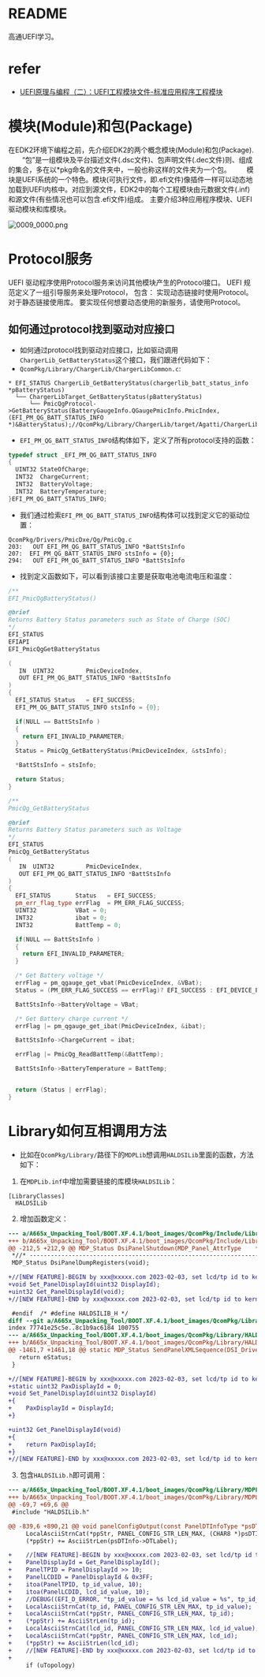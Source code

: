 # README

高通UEFI学习。

# refer

* [UEFI原理与编程（二）：UEFI工程模块文件-标准应用程序工程模块](https://blog.csdn.net/sevensevensevenday/article/details/70789517)

# 模块(Module)和包(Package)

在EDK2环境下编程之前，先介绍EDK2的两个概念模块(Module)和包(Package).
　　“包”是一组模块及平台描述文件(.dsc文件)、包声明文件(.dec文件)则、组成的集合，多在以*pkg命名的文件夹中，一般也称这样的文件夹为一个包。
　　模块是UEFI系统的一个特色。模块(可执行文件，即.efi文件)像插件一样可以动态地加载到UEFI内核中。对应到源文件，EDK2中的每个工程模块由元数据文件(.inf)和源文件(有些情况也可以包含.efi文件)组成。
主要介绍3种应用程序模块、UEFI驱动模块和库模块。

![0009_0000.png](images/0009_0000.png)

# Protocol服务

UEFI 驱动程序使用Protocol服务来访问其他模块产生的Protocol接口。 UEFI 规范定义了一组引导服务来处理Protocol，
包含：
实现动态链接时使用Protocol。 对于静态链接使用库。 要实现任何想要动态使用的新服务，请使用Protocol。

## 如何通过protocol找到驱动对应接口

* 如何通过protocol找到驱动对应接口，比如驱动调用`ChargerLib_GetBatteryStatus`这个接口，我们跟进代码如下：
* `QcomPkg/Library/ChargerLib/ChargerLibCommon.c`:
```
* EFI_STATUS ChargerLib_GetBatteryStatus(chargerlib_batt_status_info *pBatteryStatus)
  └── ChargerLibTarget_GetBatteryStatus(pBatteryStatus)
      └── PmicQgProtocol->GetBatteryStatus(BatteryGaugeInfo.QGaugePmicInfo.PmicIndex,(EFI_PM_QG_BATT_STATUS_INFO *)&BatteryStatus);//QcomPkg/Library/ChargerLib/target/Agatti/ChargerLibTarget.c
```

* `EFI_PM_QG_BATT_STATUS_INFO`结构体如下，定义了所有protocol支持的函数：
```C++
typedef struct _EFI_PM_QG_BATT_STATUS_INFO
{
  UINT32 StateOfCharge;
  INT32  ChargeCurrent;
  INT32  BatteryVoltage;
  INT32  BatteryTemperature;
}EFI_PM_QG_BATT_STATUS_INFO;
```

* 我们通过检索`EFI_PM_QG_BATT_STATUS_INFO`结构体可以找到定义它的驱动位置：
```
QcomPkg/Drivers/PmicDxe/Qg/PmicQg.c
203:   OUT EFI_PM_QG_BATT_STATUS_INFO *BattStsInfo
207:  EFI_PM_QG_BATT_STATUS_INFO stsInfo = {0};
294:   OUT EFI_PM_QG_BATT_STATUS_INFO *BattStsInfo
```

* 找到定义函数如下，可以看到该接口主要是获取电池电流电压和温度：
```C++
/**
EFI_PmicQgBatteryStatus()

@brief
Returns Battery Status parameters such as State of Charge (SOC)
*/
EFI_STATUS
EFIAPI
EFI_PmicQgGetBatteryStatus

(
   IN  UINT32         PmicDeviceIndex,
   OUT EFI_PM_QG_BATT_STATUS_INFO *BattStsInfo
)
{
  EFI_STATUS Status   = EFI_SUCCESS;
  EFI_PM_QG_BATT_STATUS_INFO stsInfo = {0};

  if(NULL == BattStsInfo )
  {
    return EFI_INVALID_PARAMETER;
  }
  Status = PmicQg_GetBatteryStatus(PmicDeviceIndex, &stsInfo);

  *BattStsInfo = stsInfo;

  return Status;
}

/**
PmicQg_GetBatteryStatus

@brief
Returns Battery Status parameters such as Voltage
*/
EFI_STATUS
PmicQg_GetBatteryStatus
(
   IN  UINT32         PmicDeviceIndex,
   OUT EFI_PM_QG_BATT_STATUS_INFO *BattStsInfo
)
{
  EFI_STATUS       Status   = EFI_SUCCESS;
  pm_err_flag_type errFlag  = PM_ERR_FLAG_SUCCESS;
  UINT32           VBat = 0;
  INT32            ibat = 0;
  INT32            BattTemp = 0;

  if(NULL == BattStsInfo )
  {
    return EFI_INVALID_PARAMETER;
  }

  /* Get Battery voltage */
  errFlag = pm_qgauge_get_vbat(PmicDeviceIndex, &VBat);
  Status = (PM_ERR_FLAG_SUCCESS == errFlag)? EFI_SUCCESS : EFI_DEVICE_ERROR;

  BattStsInfo->BatteryVoltage = VBat;

  /* Get Battery charge current */
  errFlag |= pm_qgauge_get_ibat(PmicDeviceIndex, &ibat);

  BattStsInfo->ChargeCurrent = ibat;

  errFlag |= PmicQg_ReadBattTemp(&BattTemp);

  BattStsInfo->BatteryTemperature = BattTemp;


  return (Status | errFlag);
}
```

# Library如何互相调用方法

* 比如在`QcomPkg/Library/`路径下的`MDPLib`想调用`HALDSILib`里面的函数，方法如下：

1. 在`MDPLib.inf`中增加需要链接的库模块`HALDSILib`：
```
[LibraryClasses]
  HALDSILib
```

2. 增加函数定义：
```diff
--- a/A665x_Unpacking_Tool/BOOT.XF.4.1/boot_images/QcomPkg/Include/Library/HALDSILib.h
+++ b/A665x_Unpacking_Tool/BOOT.XF.4.1/boot_images/QcomPkg/Include/Library/HALDSILib.h
@@ -212,5 +212,9 @@ MDP_Status DsiPanelShutdown(MDP_Panel_AttrType    *pPanelInfo);
 *//* -------------------------------------------------------------------- */
 MDP_Status DsiPanelDumpRegisters(void);

+//[NEW FEATURE]-BEGIN by xxx@xxxxx.com 2023-02-03, set lcd/tp id to kernel cmdline
+void Set_PanelDisplayId(uint32 DisplayId);
+uint32 Get_PanelDisplayId(void);
+//[NEW FEATURE]-END by xxx@xxxxx.com 2023-02-03, set lcd/tp id to kernel cmdline

 #endif  /* #define HALDSILIB_H */
diff --git a/A665x_Unpacking_Tool/BOOT.XF.4.1/boot_images/QcomPkg/Library/HALDSILib/dsiDriver.c b/A665x_Unpacking_Tool/BOOT.XF.4.1/boot_images/QcomPkg/Library/HALDSILib/dsiDriver.c
index 77741e25c5e..8c1b9ac6184 100755
--- a/A665x_Unpacking_Tool/BOOT.XF.4.1/boot_images/QcomPkg/Library/HALDSILib/dsiDriver.c
+++ b/A665x_Unpacking_Tool/BOOT.XF.4.1/boot_images/QcomPkg/Library/HALDSILib/dsiDriver.c
@@ -1461,7 +1461,18 @@ static MDP_Status SendPanelXMLSequence(DSI_DriverCtx *pDriverCtx, void *pDSIComm
   return eStatus;
 }

+//[NEW FEATURE]-BEGIN by xxx@xxxxx.com 2023-02-03, set lcd/tp id to kernel cmdline
+static uint32 PaxDisplayId = 0;
+void Set_PanelDisplayId(uint32 DisplayId)
+{
+    PaxDisplayId = DisplayId;
+}

+uint32 Get_PanelDisplayId(void)
+{
+    return PaxDisplayId;
+}
+//[NEW FEATURE]-END by xxx@xxxxx.com 2023-02-03, set lcd/tp id to kernel cmdline
```

3. 包含`HALDSILib.h`即可调用：
```diff
--- a/A665x_Unpacking_Tool/BOOT.XF.4.1/boot_images/QcomPkg/Library/MDPLib/DisplayUtils.c
+++ b/A665x_Unpacking_Tool/BOOT.XF.4.1/boot_images/QcomPkg/Library/MDPLib/DisplayUtils.c
@@ -69,7 +69,6 @@
 #include "HALDSILib.h"

@@ -839,6 +890,21 @@ void panelConfigOutput(const PanelDTInfoType *psDTInfo, uint32 primary, uint32 u
     LocalAsciiStrnCat(*ppStr, PANEL_CONFIG_STR_LEN_MAX, (CHAR8 *)psDTInfo->DTLabel);
     (*ppStr) += AsciiStrLen(psDTInfo->DTLabel);

+    //[NEW FEATURE]-BEGIN by xxx@xxxxx.com 2023-02-03, set lcd/tp id to kernel cmdline
+    PanelDisplayId = Get_PanelDisplayId();
+    PanelTPID = PanelDisplayId >> 10;
+    PanelLCDID = PanelDisplayId & 0x3FF;
+    itoa(PanelTPID, tp_id_value, 10);
+    itoa(PanelLCDID, lcd_id_value, 10);
+    //DEBUG((EFI_D_ERROR, "tp_id_value = %s lcd_id_value = %s", tp_id_value, lcd_id_value));
+    LocalAsciiStrnCat(tp_id, PANEL_CONFIG_STR_LEN_MAX, tp_id_value);
+    LocalAsciiStrnCat(*ppStr, PANEL_CONFIG_STR_LEN_MAX, tp_id);
+    (*ppStr) += AsciiStrLen(tp_id);
+    LocalAsciiStrnCat(lcd_id, PANEL_CONFIG_STR_LEN_MAX, lcd_id_value);
+    LocalAsciiStrnCat(*ppStr, PANEL_CONFIG_STR_LEN_MAX, lcd_id);
+    (*ppStr) += AsciiStrLen(lcd_id);
+    //[NEW FEATURE]-END by xxx@xxxxx.com 2023-02-03, set lcd/tp id to kernel cmdline
+
     if (uTopology)
```